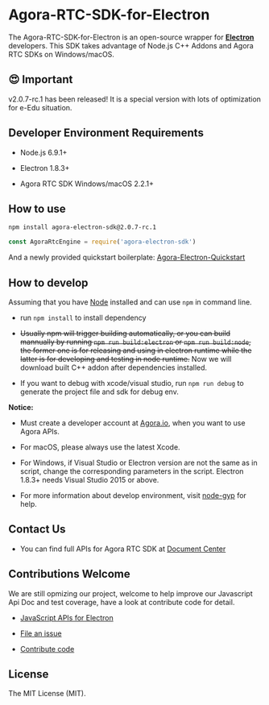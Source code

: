 # Agora-RTC-SDK-for-Electron

The Agora-RTC-SDK-for-Electron is an open-source wrapper for **[Electron](https://electronjs.org/)** developers. This SDK takes advantage of Node.js C++ Addons and Agora RTC SDKs on Windows/macOS.

## :heart_eyes: Important 

v2.0.7-rc.1 has been released! It is a special version with lots of optimization for e-Edu situation.

## Developer Environment Requirements

- Node.js 6.9.1+

- Electron 1.8.3+

- Agora RTC SDK Windows/macOS 2.2.1+

## How to use

```sh
npm install agora-electron-sdk@2.0.7-rc.1
```

```javascript
const AgoraRtcEngine = require('agora-electron-sdk')
```

And a newly provided quickstart boilerplate: [Agora-Electron-Quickstart](https://github.com/AgoraIO-Community/Agora-Electron-Quickstart)

## How to develop

Assuming that you have [Node](https://nodejs.org/en/download/) installed and can use `npm` in command line.

- run `npm install` to install dependency

- <del>Usually npm will trigger building automatically, or you can build mannually by running `npm run build:electron` or `npm run build:node`, the former one is for releasing and using in electron runtime while the latter is for developing and testing in node runtime.</del> Now we will download built C++ addon after dependencies installed.

- If you want to debug with xcode/visual studio, run `npm run debug` to generate the project file and sdk for debug env.

**Notice:**

- Must create a developer account at [Agora.io](https://dashboard.agora.io/signin), when you want to use Agora APIs.

- For macOS, please always use the latest Xcode.

- For Windows, if Visual Studio or Electron version are not the same as in script, change the corresponding parameters in the script. Electron 1.8.3+ needs Visual Studio 2015 or above.

- For more information about develop environment, visit [node-gyp](https://github.com/nodejs/node-gyp/blob/master/README.md) for help.

## Contact Us

- You can find full APIs for Agora RTC SDK at [Document Center](https://docs.agora.io/en/)

## Contributions Welcome

We are still opmizing our project, welcome to help improve our Javascript Api Doc and test coverage, have a look at contribute code for detail.

- [JavaScript APIs for Electron](./docs/apis.md)

- [File an issue](https://github.com/AgoraIO/Agora-RTC-SDK-for-Electron/issues)

- [Contribute code](./docs/contribuitions.md)

## License

The MIT License (MIT).
